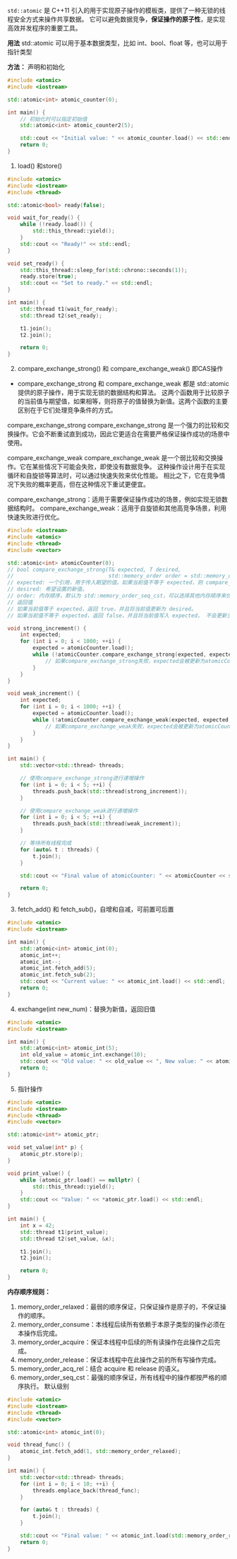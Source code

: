 `std::atomic` 是 C++11 引入的用于实现原子操作的模板类，提供了一种无锁的线程安全方式来操作共享数据。
它可以避免数据竞争，**保证操作的原子性**，是实现高效并发程序的重要工具。

**用法**
std::atomic 可以用于基本数据类型，比如 int、bool、float 等，也可以用于指针类型

**方法：**
声明和初始化
```C++
#include <atomic>
#include <iostream>

std::atomic<int> atomic_counter(0);

int main() {
    // 初始化时可以指定初始值
    std::atomic<int> atomic_counter2(5);

    std::cout << "Initial value: " << atomic_counter.load() << std::endl;
    return 0;
}

```
1. load() 和store()
```C++
#include <atomic>
#include <iostream>
#include <thread>

std::atomic<bool> ready(false);

void wait_for_ready() {
    while (!ready.load()) {
        std::this_thread::yield();
    }
    std::cout << "Ready!" << std::endl;
}

void set_ready() {
    std::this_thread::sleep_for(std::chrono::seconds(1));
    ready.store(true);
    std::cout << "Set to ready." << std::endl;
}

int main() {
    std::thread t1(wait_for_ready);
    std::thread t2(set_ready);

    t1.join();
    t2.join();

    return 0;
}

```

2. compare_exchange_strong() 和 compare_exchange_weak() 即CAS操作
- compare_exchange_strong 和 compare_exchange_weak 都是 std::atomic 提供的原子操作，用于实现无锁的数据结构和算法。
这两个函数用于比较原子的当前值与期望值，如果相等，则将原子的值替换为新值。这两个函数的主要区别在于它们处理竞争条件的方式。

compare_exchange_strong
compare_exchange_strong 是一个强力的比较和交换操作。它会不断重试直到成功，因此它更适合在需要严格保证操作成功的场景中使用。

compare_exchange_weak
compare_exchange_weak 是一个弱比较和交换操作。它在某些情况下可能会失败，即使没有数据竞争。
这种操作设计用于在实现循环和自旋锁等算法时，可以通过快速失败来优化性能。
相比之下，它在竞争情况下失败的概率更高，但在这种情况下重试更便宜。

compare_exchange_strong：适用于需要保证操作成功的场景，例如实现无锁数据结构时。
compare_exchange_weak：适用于自旋锁和其他高竞争场景，利用快速失败进行优化。

```C++
#include <iostream>
#include <atomic>
#include <thread>
#include <vector>

std::atomic<int> atomicCounter(0);
// bool compare_exchange_strong(T& expected, T desired,
//                              std::memory_order order = std::memory_order_seq_cst) noexcept;
// expected: 一个引用，用于传入期望的值。如果当前值不等于 expected，则 compare_exchange_strong 会将当前值写入 expected。
// desired: 希望设置的新值。
// order: 内存顺序，默认为 std::memory_order_seq_cst，可以选择其他内存顺序来优化性能。
// 返回值
// 如果当前值等于 expected，返回 true，并且将当前值更新为 desired。
// 如果当前值不等于 expected，返回 false，并且将当前值写入 expected， 不会更新当前值为desired。

void strong_increment() {
    int expected;
    for (int i = 0; i < 1000; ++i) {
        expected = atomicCounter.load();
        while (!atomicCounter.compare_exchange_strong(expected, expected + 1)) {
            // 如果compare_exchange_strong失败，expected会被更新为atomicCounter的当前值
        }
    }
}

void weak_increment() {
    int expected;
    for (int i = 0; i < 1000; ++i) {
        expected = atomicCounter.load();
        while (!atomicCounter.compare_exchange_weak(expected, expected + 1)) {
            // 如果compare_exchange_weak失败，expected会被更新为atomicCounter的当前值
        }
    }
}

int main() {
    std::vector<std::thread> threads;

    // 使用compare_exchange_strong进行递增操作
    for (int i = 0; i < 5; ++i) {
        threads.push_back(std::thread(strong_increment));
    }

    // 使用compare_exchange_weak进行递增操作
    for (int i = 0; i < 5; ++i) {
        threads.push_back(std::thread(weak_increment));
    }

    // 等待所有线程完成
    for (auto& t : threads) {
        t.join();
    }

    std::cout << "Final value of atomicCounter: " << atomicCounter << std::endl;

    return 0;
}

```

3. fetch_add() 和 fetch_sub()，自增和自减，可前置可后置
```C++
#include <atomic>
#include <iostream>

int main() {
    std::atomic<int> atomic_int(0);
    atomic_int++;
    atomic_int--;
    atomic_int.fetch_add(5);
    atomic_int.fetch_sub(2);
    std::cout << "Current value: " << atomic_int.load() << std::endl;
    return 0;
}

```

4. exchange(int new_num)：替换为新值，返回旧值
```C++
#include <atomic>
#include <iostream>

int main() {
    std::atomic<int> atomic_int(5);
    int old_value = atomic_int.exchange(10);
    std::cout << "Old value: " << old_value << ", New value: " << atomic_int.load() << std::endl;
    return 0;
}

```

5. 指针操作
```C++
#include <atomic>
#include <iostream>
#include <thread>
#include <vector>

std::atomic<int*> atomic_ptr;

void set_value(int* p) {
    atomic_ptr.store(p);
}

void print_value() {
    while (atomic_ptr.load() == nullptr) {
        std::this_thread::yield();
    }
    std::cout << "Value: " << *atomic_ptr.load() << std::endl;
}

int main() {
    int x = 42;
    std::thread t1(print_value);
    std::thread t2(set_value, &x);

    t1.join();
    t2.join();

    return 0;
}
```

**内存顺序规则：**
1. memory_order_relaxed：最弱的顺序保证，只保证操作是原子的，不保证操作的顺序。
2. memory_order_consume：本线程后续所有依赖于本原子类型的操作必须在本操作后完成。
3. memory_order_acquire：保证本线程中后续的所有读操作在此操作之后完成。
4. memory_order_release：保证本线程中在此操作之前的所有写操作完成。
5. memory_order_acq_rel：结合 acquire 和 release 的语义。
6. memory_order_seq_cst：最强的顺序保证，所有线程中的操作都按严格的顺序执行。 默认级别

```C++
#include <atomic>
#include <iostream>
#include <thread>
#include <vector>

std::atomic<int> atomic_int(0);

void thread_func() {
    atomic_int.fetch_add(1, std::memory_order_relaxed);
}

int main() {
    std::vector<std::thread> threads;
    for (int i = 0; i < 10; ++i) {
        threads.emplace_back(thread_func);
    }

    for (auto& t : threads) {
        t.join();
    }

    std::cout << "Final value: " << atomic_int.load(std::memory_order_relaxed) << std::endl;    // 不做任何保障
    return 0;
}

```